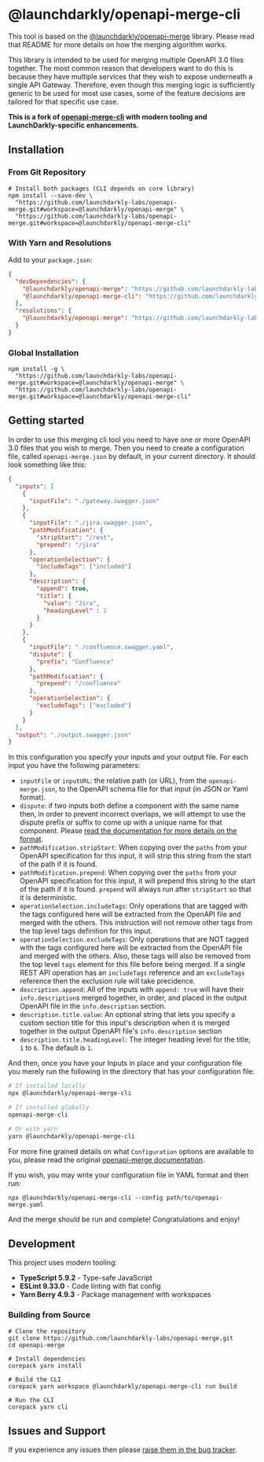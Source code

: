 # @launchdarkly/openapi-merge-cli

This tool is based on the [@launchdarkly/openapi-merge](../openapi-merge/README.md) library. Please read
that README for more details on how the merging algorithm works.

This library is intended to be used for merging multiple OpenAPI 3.0 files together. The most common reason that developers want to do this is because
they have multiple services that they wish to expose underneath a single API Gateway. Therefore, even though this merging logic is sufficiently generic to be
used for most use cases, some of the feature decisions are tailored for that specific use case.

**This is a fork of [openapi-merge-cli](https://github.com/robertmassaioli/openapi-merge) with modern tooling and LaunchDarkly-specific enhancements.**

## Installation

### From Git Repository

```shell
# Install both packages (CLI depends on core library)
npm install --save-dev \
  "https://github.com/launchdarkly-labs/openapi-merge.git#workspace=@launchdarkly/openapi-merge" \
  "https://github.com/launchdarkly-labs/openapi-merge.git#workspace=@launchdarkly/openapi-merge-cli"
```

### With Yarn and Resolutions

Add to your `package.json`:

```json
{
  "devDependencies": {
    "@launchdarkly/openapi-merge": "https://github.com/launchdarkly-labs/openapi-merge.git#workspace=@launchdarkly/openapi-merge",
    "@launchdarkly/openapi-merge-cli": "https://github.com/launchdarkly-labs/openapi-merge.git#workspace=@launchdarkly/openapi-merge-cli"
  },
  "resolutions": {
    "@launchdarkly/openapi-merge": "https://github.com/launchdarkly-labs/openapi-merge.git#workspace=@launchdarkly/openapi-merge"
  }
}
```

### Global Installation

```shell
npm install -g \
  "https://github.com/launchdarkly-labs/openapi-merge.git#workspace=@launchdarkly/openapi-merge" \
  "https://github.com/launchdarkly-labs/openapi-merge.git#workspace=@launchdarkly/openapi-merge-cli"
```

## Getting started

In order to use this merging cli tool you need to have one or more OpenAPI 3.0 files that you wish to merge. Then you need to create a configuration file,
called `openapi-merge.json` by default, in your current directory. It should look something like this:

``` json
{
  "inputs": [
    {
      "inputFile": "./gateway.swagger.json"
    },
    {
      "inputFile": "./jira.swagger.json",
      "pathModification": {
        "stripStart": "/rest",
        "prepend": "/jira"
      },
      "operationSelection": {
        "includeTags": ["included"]
      },
      "description": {
        "append": true,
        "title": {
          "value": "Jira",
          "headingLevel" : 2
        }
      }
    },
    {
      "inputFile": "./confluence.swagger.yaml",
      "dispute": {
        "prefix": "Confluence"
      },
      "pathModification": {
        "prepend": "/confluence"
      },
      "operationSelection": {
        "excludeTags": ["excluded"]
      }
    }
  ],
  "output": "./output.swagger.json"
}
```

In this configuration you specify your inputs and your output file. For each input you have the following parameters:

* `inputFile` or `inputURL`: the relative path (or URL), from the `openapi-merge.json`, to the OpenAPI schema file for that input (in JSON or Yaml format).
* `dispute`: if two inputs both define a component with the same name then, in order to prevent incorrect overlaps, we will attempt to use the dispute prefix or suffix to come up with a unique name for that component. Please [read the documentation for more details on the format](https://github.com/robertmassaioli/openapi-merge/wiki/configuration-definitions-dispute).
* `pathModification.stripStart`: When copying over the `paths` from your OpenAPI specification for this input, it will strip this string from the start of the path if it is found.
* `pathModification.prepend`: When copying over the `paths` from your OpenAPI specification for this input, it will prepend this string to the start of the path if it is found. `prepend` will always run after `stripStart` so that it is deterministic.
* `operationSelection.includeTags`: Only operations that are tagged with the tags configured here will be extracted from the OpenAPI file and merged with the others. This instruction will not remove other tags from the top level tags definition for this input.
* `operationSelection.excludeTags`: Only operations that are NOT tagged with the tags configured here will be extracted from the OpenAPI file and merged with the others. Also, these tags will also be removed from the top level `tags` element for this file before being merged. If a single REST API operation has an `includeTags` reference and an `excludeTags` reference then the exclusion rule will take precidence.
* `description.append`: All of the inputs with `append: true` will have their `info.description`s merged together, in order, and placed in the output OpenAPI file in the `info.description` section.
* `description.title.value`: An optional string that lets you specify a custom section title for this input's description when it is merged together in the output OpenAPI file's `info.description` section
* `description.title.headingLevel`: The integer heading level for the title, `1` to `6`. The default is `1`.

And then, once you have your Inputs in place and your configuration file you merely run the following in the directory that has your configuration file:

```bash
# If installed locally
npx @launchdarkly/openapi-merge-cli

# If installed globally
openapi-merge-cli

# Or with yarn
yarn @launchdarkly/openapi-merge-cli
```

For more fine grained details on what `Configuration` options are available to you, please read the original [openapi-merge documentation](https://github.com/robertmassaioli/openapi-merge/wiki/README).

If you wish, you may write your configuration file in YAML format and then run:

```shell
npx @launchdarkly/openapi-merge-cli --config path/to/openapi-merge.yaml
```

And the merge should be run and complete! Congratulations and enjoy!

## Development

This project uses modern tooling:
- **TypeScript 5.9.2** - Type-safe JavaScript
- **ESLint 9.33.0** - Code linting with flat config
- **Yarn Berry 4.9.3** - Package management with workspaces

### Building from Source

```shell
# Clone the repository
git clone https://github.com/launchdarkly-labs/openapi-merge.git
cd openapi-merge

# Install dependencies
corepack yarn install

# Build the CLI
corepack yarn workspace @launchdarkly/openapi-merge-cli run build

# Run the CLI
corepack yarn cli
```

## Issues and Support

If you experience any issues then please [raise them in the bug tracker](https://github.com/launchdarkly-labs/openapi-merge/issues/new).
